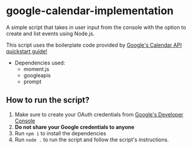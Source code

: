 # google-calendar-implementation

A simple script that takes in user input from the console with the option to create and list events using Node.js.

This script uses the boilerplate code provided by [Google's Calendar API quickstart guide!](https://developers.google.com/calendar/quickstart/nodejs)


* Dependencies used:
  * moment.js
  * googleapis
  * prompt

## How to run the script?
1. Make sure to create your OAuth credentials from [Google's Developer Console](https://console.cloud.google.com/apis/credentials)
  1. **Do not share your Google credentials to anyone**
1. Run `npm i` to install the dependencies
1. Run `node .` to run the script and follow the script's instructions.
  